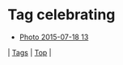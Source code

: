 <!--
title: Tag celebrating
date: 2020-06-28T15:02:24.787Z
tags:
-->
# Tag celebrating

 * [Photo 2015-07-18 13](124405874737.md)

| [Tags](tags.md) | [Top](index.md) |
